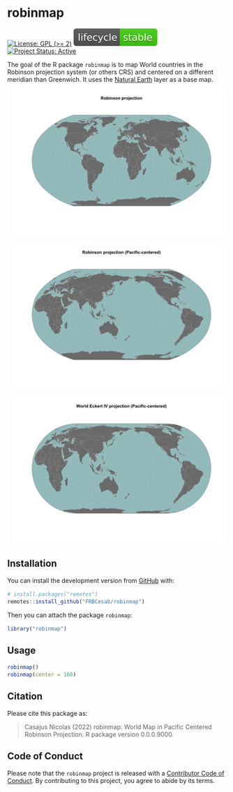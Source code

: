 
<!-- README.md is generated from README.Rmd. Please edit that file -->

# robinmap

<!-- badges: start -->

[![License: GPL (\>=
2)](https://img.shields.io/badge/License-GPL%20%28%3E%3D%202%29-blue.svg)](https://choosealicense.com/licenses/gpl-2.0/)
[![LifeCycle](man/figures/lifecycle/lifecycle-stable.svg)](https://lifecycle.r-lib.org/articles/stages.html#stable)
[![Project Status:
Active](https://www.repostatus.org/badges/latest/active.svg)](https://www.repostatus.org/#active)
<!-- badges: end -->

The goal of the R package `robinmap` is to map World countries in the
Robinson projection system (or others CRS) and centered on a different
meridian than Greenwich. It uses the [Natural
Earth](https://www.naturalearthdata.com/) layer as a base map.

![](man/figures/robinson_map.png)

![](man/figures/robinson_map_bis.png)

![](man/figures/eckert_map.png)

## Installation

You can install the development version from
[GitHub](https://github.com/) with:

``` r
# install.packages("remotes")
remotes::install_github("FRBCesab/robinmap")
```

Then you can attach the package `robinmap`:

``` r
library("robinmap")
```

## Usage

``` r
robinmap()
robinmap(center = 160)
```

## Citation

Please cite this package as:

> Casajus Nicolas (2022) robinmap: World Map in Pacific Centered
> Robinson Projection. R package version 0.0.0.9000.

## Code of Conduct

Please note that the `robinmap` project is released with a [Contributor
Code of
Conduct](https://contributor-covenant.org/version/2/0/CODE_OF_CONDUCT.html).
By contributing to this project, you agree to abide by its terms.
